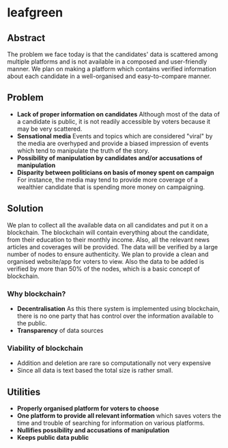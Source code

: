 # leafgreen
## Abstract
The problem we face today is that the candidates' data is scattered among multiple platforms and is not available in a composed and user-friendly manner. We plan on making a  platform which contains verified information about each candidate in a well-organised and easy-to-compare manner.

## Problem
- **Lack of proper information on candidates** Although most of the data of a candidate is public, it is not readily accessible by voters because it may be very scattered.
- **Sensational media** Events and topics which are considered "viral" by the media are overhyped and provide a biased impression of events which tend to manipulate the truth of the story.
- **Possibility of manipulation by candidates and/or accusations of manipulation**
- **Disparity between politicians on basis of money spent on campaign** For instance, the media may tend to provide more coverage of a wealthier candidate that is spending more money on campaigning.

## Solution
We plan to collect all the available data on all candidates and put it on a blockchain. The blockchain will contain everything about the candidate, from their education to their monthly income. Also, all the relevant news articles and coverages will be provided. The data will be verified by a large number of nodes to ensure authenticity. We plan to provide a clean and organised website/app for voters to view. Also the data to be added is verified by more than 50% of the nodes, which is a basic concept of blockchain.
### Why blockchain?
- **Decentralisation** As this there system is implemented using blockchain, there is no one party that has control over the information available to the public.
- **Transparency** of data sources<br>

### Viability of blockchain
- Addition and deletion are rare so computationally not very expensive
- Since all data is text based the total size is rather small.

## Utilities
- **Properly organised platform for voters to choose**
- **One platform to provide all relevant information** which saves voters the time and trouble of searching for information on various platforms.
- **Nullifies possibility and accusations of manipulation**
- **Keeps public data public**
